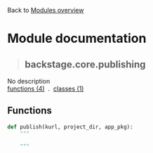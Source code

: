Back to [Modules overview](https://github.com/pyrustic/backstage/blob/master/docs/modules/README.md)
  
# Module documentation
>## backstage.core.publishing
No description
<br>
[functions (4)](https://github.com/pyrustic/backstage/blob/master/docs/modules/content/backstage.core.publishing/functions.md) &nbsp;.&nbsp; [classes (1)](https://github.com/pyrustic/backstage/blob/master/docs/modules/content/backstage.core.publishing/classes.md)


## Functions
```python
def publish(kurl, project_dir, app_pkg):
    """
    
    """

```

